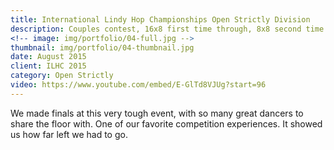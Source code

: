 ```yaml
---
title: International Lindy Hop Championships Open Strictly Division 
description: Couples contest, 16x8 first time through, 8x8 second time through, followed by an all-skate.
<!-- image: img/portfolio/04-full.jpg -->
thumbnail: img/portfolio/04-thumbnail.jpg
date: August 2015
client: ILHC 2015
category: Open Strictly
video: https://www.youtube.com/embed/E-GlTd8VJUg?start=96
---
```

We made finals at this very tough event, with so many great dancers to share the floor with. One of our favorite competition experiences. It showed us how far left we had to go.

